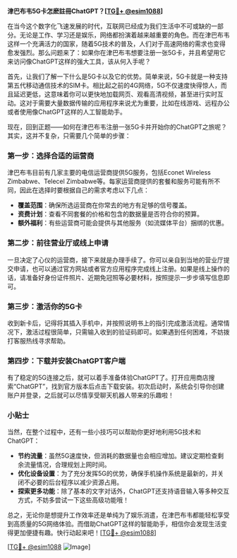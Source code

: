 **津巴布韦5G卡怎麽註冊ChatGPT？[[TG💪+ @esim1088](https://t.me/s/esim1088)]**

在当今这个数字化飞速发展的时代，互联网已经成为我们生活中不可或缺的一部分。无论是工作、学习还是娱乐，网络都扮演着越来越重要的角色。而在津巴布韦这样一个充满活力的国家，随着5G技术的普及，人们对于高速网络的需求也变得愈发强烈。那么问题来了：如果你在津巴布韦想要注册一张5G卡，并且希望用它来访问像ChatGPT这样的强大工具，该从何入手呢？

首先，让我们了解一下什么是5G卡以及它的优势。简单来说，5G卡就是一种支持第五代移动通信技术的SIM卡。相比起之前的4G网络，5G不仅速度快得惊人，而且延迟更低，这意味着你可以更快地加载网页、观看高清视频，甚至进行实时互动。这对于需要大量数据传输的应用程序来说尤为重要，比如在线游戏、远程办公或者使用像ChatGPT这样的人工智能助手。

现在，回到正题——如何在津巴布韦注册一张5G卡并开始你的ChatGPT之旅呢？其实，这并不复杂，只需要几个简单的步骤：

### 第一步：选择合适的运营商

津巴布韦目前有几家主要的电信运营商提供5G服务，包括Econet Wireless Zimbabwe、Telecel Zimbabwe等。每家运营商提供的套餐和服务可能有所不同，因此在选择时要根据自己的需求考虑以下几点：
- **覆盖范围**：确保所选运营商在你常去的地方有足够的信号覆盖。
- **资费计划**：查看不同套餐的价格和包含的数据量是否符合你的预算。
- **额外福利**：有些运营商可能会提供与其他服务（如流媒体平台）捆绑的优惠。

### 第二步：前往营业厅或线上申请

一旦决定了心仪的运营商，接下来就是办理手续了。你可以亲自到当地的营业厅提交申请，也可以通过官方网站或者官方应用程序完成线上注册。如果是线上操作的话，请准备好身份证件照片、近期免冠照等必要材料，按照提示一步步填写信息即可。

### 第三步：激活你的5G卡

收到新卡后，记得将其插入手机中，并按照说明书上的指引完成激活流程。通常情况下，激活过程很简单，只需输入收到的验证码即可。如果遇到任何困难，不妨拨打客服热线寻求帮助。

### 第四步：下载并安装ChatGPT客户端

有了稳定的5G连接之后，就可以着手准备体验ChatGPT了。打开应用商店搜索“ChatGPT”，找到官方版本后点击下载安装。初次启动时，系统会引导你创建账户并登录，之后就可以尽情享受聊天机器人带来的乐趣啦！

### 小贴士

当然，在整个过程中，还有一些小技巧可以帮助你更好地利用5G技术和ChatGPT：
- **节约流量**：虽然5G速度快，但消耗的数据量也会相应增加。建议定期检查剩余流量情况，合理规划上网时间。
- **优化设备设置**：为了充分发挥5G的优势，确保手机操作系统是最新的，并关闭不必要的后台程序以减少资源占用。
- **探索更多功能**：除了基本的文字对话外，ChatGPT还支持语音输入等多种交互方式，不妨多尝试一下这些高级功能哦！

总之，无论你是想提升工作效率还是单纯为了娱乐消遣，在津巴布韦都能轻松享受到高质量的5G网络体验。而借助ChatGPT这样的智能助手，相信你会发现生活变得更加便捷有趣。快行动起来吧！[[TG💪+ @esim1088](https://t.me/s/esim1088)]

[[TG💪+ @esim1088](https://t.me/s/esim1088) ![Image](https://i.postimg.cc/4NQfJmqS/Snipaste-2025-05-13-00-14-12.png)]